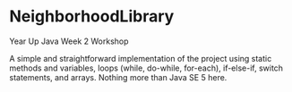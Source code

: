 # NeighborhoodLibrary

Year Up Java Week 2 Workshop


A simple and straightforward implementation of the 
project using static methods and variables, 
loops (while, do-while, for-each), if-else-if, 
switch statements, and arrays. Nothing more than 
Java SE 5 here.